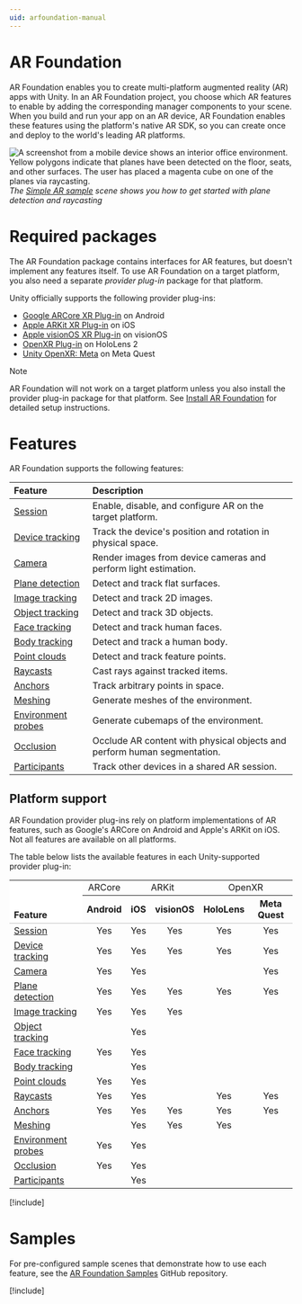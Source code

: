 ```yaml
---
uid: arfoundation-manual
---
```

# AR Foundation

AR Foundation enables you to create multi-platform augmented reality (AR) apps with Unity. In an AR Foundation project, you choose which AR features to enable by adding the corresponding manager components to your scene. When you build and run your app on an AR device, AR Foundation enables these features using the platform's native AR SDK, so you can create once and deploy to the world's leading AR platforms.

![A screenshot from a mobile device shows an interior office environment. Yellow polygons indicate that planes have been detected on the floor, seats, and other surfaces. The user has placed a magenta cube on one of the planes via raycasting.](images/sample-simple-ar.png)<br/>*The [Simple AR sample](https://github.com/Unity-Technologies/arfoundation-samples#simple-ar) scene shows you how to get started with plane detection and raycasting*

# Required packages

The AR Foundation package contains interfaces for AR features, but doesn't implement any features itself. To use AR Foundation on a target platform, you also need a separate *provider plug-in* package for that platform.

Unity officially supports the following provider plug-ins:

* [Google ARCore XR Plug-in](https://docs.unity3d.com/Packages/com.unity.xr.arcore@5.1/manual/index.html) on Android
* [Apple ARKit XR Plug-in](https://docs.unity3d.com/Packages/com.unity.xr.arkit@5.1/manual/index.html) on iOS
* [Apple visionOS XR Plug-in](https://docs.unity3d.com/Packages/com.unity.xr.visionos@0.6/manual/index.html) on visionOS
* [OpenXR Plug-in](https://docs.unity3d.com/Packages/com.unity.xr.openxr@1.5/manual/index.html) on HoloLens 2
* [Unity OpenXR: Meta](https://docs.unity3d.com/Packages/com.unity.xr.meta-openxr@1.0/manual/index.html) on Meta Quest

> [!NOTE]
> AR Foundation will not work on a target platform unless you also install the provider plug-in package for that platform. See [Install AR Foundation](xref:arfoundation-install) for detailed setup instructions.

# Features

AR Foundation supports the following features:

| Feature | Description |
| :------ | :---------- |
| [Session](xref:arfoundation-session) | Enable, disable, and configure AR on the target platform. |
| [Device tracking](xref:arfoundation-device-tracking) | Track the device's position and rotation in physical space. |
| [Camera](xref:arfoundation-camera) | Render images from device cameras and perform light estimation. |
| [Plane detection](xref:arfoundation-plane-detection) | Detect and track flat surfaces. |
| [Image tracking](xref:arfoundation-image-tracking) | Detect and track 2D images. |
| [Object tracking](xref:arfoundation-object-tracking) | Detect and track 3D objects. |
| [Face tracking](xref:arfoundation-face-tracking) | Detect and track human faces. |
| [Body tracking](xref:UnityEngine.XR.ARFoundation.ARHumanBodyManager) | Detect and track a human body. |
| [Point clouds](xref:arfoundation-point-clouds) | Detect and track feature points. |
| [Raycasts](xref:arfoundation-raycasts) | Cast rays against tracked items. |
| [Anchors](xref:arfoundation-anchors) | Track arbitrary points in space. |
| [Meshing](xref:arfoundation-meshing) | Generate meshes of the environment. |
| [Environment probes](xref:arfoundation-environment-probes) | Generate cubemaps of the environment. |
| [Occlusion](xref:arfoundation-occlusion) | Occlude AR content with physical objects and perform human segmentation. |
| [Participants](xref:arfoundation-participant-tracking) | Track other devices in a shared AR session. |

## Platform support

AR Foundation provider plug-ins rely on platform implementations of AR features, such as Google's ARCore on Android and Apple's ARKit on iOS. Not all features are available on all platforms.

The table below lists the available features in each Unity-supported provider plug-in:

<table>
  <tr>
  	<td rowspan="2" style="vertical-align: bottom; background-color: #ffffff;"><strong>Feature</strong></td>
  	<td style="text-align: center">ARCore</td>
  	<td colspan="2" style="text-align: center">ARKit</td>
  	<td colspan="2" style="text-align: center">OpenXR</td>
  </tr>
  <tr style="border-bottom: 2px solid #dddddd">
  	<th style="text-align: center">Android</th>
  	<th style="text-align: center">iOS</th>
  	<th style="text-align: center">visionOS</th>
  	<th style="text-align: center">HoloLens</th>
  	<th style="text-align: center">Meta Quest</th>
  </tr>
  <tr>
  	<td><a href="features/session.md">Session</a></td>
  	<td style="text-align: center">Yes</td> <!-- Android -->
  	<td style="text-align: center">Yes</td> <!-- iOS -->
  	<td style="text-align: center">Yes</td> <!-- visionOS -->
  	<td style="text-align: center">Yes</td> <!-- HoloLens -->
  	<td style="text-align: center">Yes</td> <!-- Meta Quest -->
  </tr>
  <tr>
  	<td><a href="features/device-tracking.md">Device tracking</a></td>
  	<td style="text-align: center">Yes</td> <!-- Android -->
  	<td style="text-align: center">Yes</td> <!-- iOS -->
  	<td style="text-align: center">Yes</td> <!-- visionOS -->
  	<td style="text-align: center">Yes</td> <!-- HoloLens -->
  	<td style="text-align: center">Yes</td> <!-- Meta Quest -->
  </tr>
  <tr>
  	<td><a href="features/Camera/camera.md">Camera</a></td>
  	<td style="text-align: center">Yes</td> <!-- Android -->
  	<td style="text-align: center">Yes</td> <!-- iOS -->
  	<td style="text-align: center"></td>    <!-- visionOS -->
  	<td style="text-align: center"></td>    <!-- HoloLens -->
  	<td style="text-align: center">Yes</td> <!-- Meta Quest -->
  </tr>
  <tr>
  	<td><a href="features/plane-detection/plane-detection.md">Plane detection</a></td>
  	<td style="text-align: center">Yes</td> <!-- Android -->
  	<td style="text-align: center">Yes</td> <!-- iOS -->
  	<td style="text-align: center">Yes</td> <!-- visionOS -->
  	<td style="text-align: center">Yes</td> <!-- HoloLens -->
  	<td style="text-align: center">Yes</td> <!-- Meta Quest -->
  </tr>
  <tr>
  	<td><a href="features/image-tracking.md">Image tracking</a></td>
  	<td style="text-align: center">Yes</td> <!-- Android -->
  	<td style="text-align: center">Yes</td> <!-- iOS -->
  	<td style="text-align: center">Yes</td> <!-- visionOS -->
  	<td style="text-align: center"></td>    <!-- HoloLens -->
  	<td style="text-align: center"></td>    <!-- Meta Quest -->
  </tr>
  <tr>
  	<td><a href="features/object-tracking.md">Object tracking</a></td>
  	<td style="text-align: center"></td>    <!-- Android -->
  	<td style="text-align: center">Yes</td> <!-- iOS -->
  	<td style="text-align: center"></td>    <!-- visionOS -->
  	<td style="text-align: center"></td>    <!-- HoloLens -->
  	<td style="text-align: center"></td>    <!-- Meta Quest -->
  </tr>
  <tr>
  	<td><a href="features/face-tracking.md">Face tracking</a></td>
  	<td style="text-align: center">Yes</td> <!-- Android -->
  	<td style="text-align: center">Yes</td> <!-- iOS -->
  	<td style="text-align: center"></td>    <!-- visionOS -->
  	<td style="text-align: center"></td>    <!-- HoloLens -->
  	<td style="text-align: center"></td>    <!-- Meta Quest -->
  </tr>
  <tr>
  	<td><a href="features/body-tracking.md">Body tracking</a></td>
  	<td style="text-align: center"></td>    <!-- Android -->
  	<td style="text-align: center">Yes</td> <!-- iOS -->
  	<td style="text-align: center"></td>    <!-- visionOS -->
  	<td style="text-align: center"></td>    <!-- HoloLens -->
  	<td style="text-align: center"></td>    <!-- Meta Quest -->
  </tr>
  <tr>
  	<td><a href="features/point-clouds.md">Point clouds</a></td>
  	<td style="text-align: center">Yes</td> <!-- Android -->
  	<td style="text-align: center">Yes</td> <!-- iOS -->
  	<td style="text-align: center"></td>    <!-- visionOS -->
  	<td style="text-align: center"></td>    <!-- HoloLens -->
  	<td style="text-align: center"></td>    <!-- Meta Quest -->
  </tr>
  <tr>
  	<td><a href="features/raycasts.md">Raycasts</a></td>
  	<td style="text-align: center">Yes</td> <!-- Android -->
  	<td style="text-align: center">Yes</td> <!-- iOS -->
  	<td style="text-align: center"></td>    <!-- visionOS -->
  	<td style="text-align: center">Yes</td> <!-- HoloLens -->
  	<td style="text-align: center">Yes</td> <!-- Meta Quest -->
  </tr>
  <tr>
  	<td><a href="features/anchors.md">Anchors</a></td>
  	<td style="text-align: center">Yes</td> <!-- Android -->
  	<td style="text-align: center">Yes</td> <!-- iOS -->
  	<td style="text-align: center">Yes</td> <!-- visionOS -->
  	<td style="text-align: center">Yes</td> <!-- HoloLens -->
  	<td style="text-align: center">Yes</td> <!-- Meta Quest -->
  </tr>
  <tr>
  	<td><a href="features/meshing.md">Meshing</a></td>
  	<td style="text-align: center"></td>    <!-- Android -->
  	<td style="text-align: center">Yes</td> <!-- iOS -->
  	<td style="text-align: center">Yes</td> <!-- visionOS -->
  	<td style="text-align: center">Yes</td> <!-- HoloLens -->
  	<td style="text-align: center"></td>    <!-- Meta Quest -->
  </tr>
  <tr>
  	<td><a href="features/environment-probes.md">Environment probes</a></td>
  	<td style="text-align: center">Yes</td> <!-- Android -->
  	<td style="text-align: center">Yes</td> <!-- iOS -->
  	<td style="text-align: center"></td>    <!-- visionOS -->
  	<td style="text-align: center"></td>    <!-- HoloLens -->
  	<td style="text-align: center"></td>    <!-- Meta Quest -->
  </tr>
  <tr>
  	<td><a href="features/occlusion.md">Occlusion</a></td>
  	<td style="text-align: center">Yes</td> <!-- Android -->
  	<td style="text-align: center">Yes</td> <!-- iOS -->
  	<td style="text-align: center"></td>    <!-- visionOS -->
  	<td style="text-align: center"></td>    <!-- HoloLens -->
  	<td style="text-align: center"></td>    <!-- Meta Quest -->
  </tr>
  <tr>
  	<td><a href="features/participant-tracking.md">Participants</a></td>
  	<td style="text-align: center"></td>    <!-- Android -->
  	<td style="text-align: center">Yes</td> <!-- iOS -->
  	<td style="text-align: center"></td>    <!-- visionOS -->
  	<td style="text-align: center"></td>    <!-- HoloLens -->
  	<td style="text-align: center"></td>    <!-- Meta Quest -->
  </tr>
</table>

[!include[](snippets/arf-docs-tip.md)]

# Samples

For pre-configured sample scenes that demonstrate how to use each feature, see the [AR Foundation Samples](https://github.com/Unity-Technologies/arfoundation-samples) GitHub repository.

[!include[](snippets/apple-arkit-trademark.md)]
